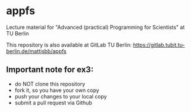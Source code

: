 appfs
=====

Lecture material for "Advanced (practical) Programming for Scientists" at TU Berlin

This repository is also available at GitLab TU Berlin: https://gitlab.tubit.tu-berlin.de/mattjsbb/appfs

Important note for ex3:
---------------
- do NOT clone this repository
- fork it, so you have your own copy
- push your changes to your local copy
- submit a pull request via Github
